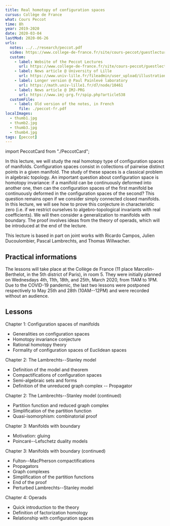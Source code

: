 ```yaml
---
title: Real homotopy of configuration spaces
cursus: Collège de France
what: Cours Peccot
time: 8h
year: 2019-2020
date: 2020-03-04
lastMod: 2020-06-26
urls:
  notes: ../../research/peccot.pdf
  video: https://www.college-de-france.fr/site/cours-peccot/guestlecturer-2019-2020__1.htm
  custom:
    - label: Website of the Peccot Lectures
      url: https://www.college-de-france.fr/site/cours-peccot/guestlecturer-2019-2020__1.htm
    - label: News article @ University of Lille
      url: https://www.univ-lille.fr/fileadmin/user_upload/illustrations/contenus/recherche/2017/ActULille_Recherche/News_52_Cours_Peccot_de_Najib_Idrissi_-_article.pdf
    - label: Longer version @ Paul Painlevé laboratory
      url: https://math.univ-lille1.fr/d7/node/10461
    - label: News article @ IMJ-PRG
      url: https://www.imj-prg.fr/spip.php?article538
  customFile:
    - label: Old version of the notes, in French
      file: ./peccot-fr.pdf
localImages:
  - thumb1.jpg
  - thumb2.jpg
  - thumb3.jpg
  - thumb4.jpg
tags: [peccot]
---
```


import PeccotCard from "./PeccotCard";

In this lecture, we will study the real homotopy type of configuration spaces of manifolds.
Configuration spaces consist in collections of pairwise distinct points in a given manifold.
The study of these spaces is a classical problem in algebraic topology.
An important question about configuration space is homotopy invariance: if a manifold can be continuously deformed into another one, then can the configuration spaces of the first manifold be continuously deformed in the configuration spaces of the second?
This question remains open if we consider simply connected closed manifolds.
In this lecture, we will see how to prove this conjecture in characteristic zero (i.e. if we restrict ourselves to algebro-topological invariants with real coefficients).
We will then consider a generalization to manifolds with boundary.
The proof involves ideas from the theory of operads, which will be introduced at the end of the lecture.

This lecture is based in part on joint works with Ricardo Campos, Julien Ducoulombier, Pascal Lambrechts, and Thomas Willwacher.

## Practical informations

The lessons will take place at the Collège de France (11 place Marcelin-Berthelot, in the 5th district of Paris), in room 5.
They were initially planned on Wednesdays 4th, 11th, 18th, and 25th, March 2020, from 11AM to 1PM.
Due to the COVID-19 pandemic, the last two lessons were postponed respectively to May 25th and 28th (10AM--12PM) and were recorded without an audience.

## Lessons

<div class="flex flex-col gap-2 sm:grid sm:grid-cols-2 md:grid-cols-4">
<PeccotCard number={1} image={props.localImages[0]} link="https://www.college-de-france.fr/site/cours-peccot/guestlecturer-2020-03-04-11h00.htm" date="March 4th 2020, 11:00--13:00">
Chapter 1: Configuration spaces of manifolds

- Generalities on configuration spaces
- Homotopy invariance conjecture
- Rational homotopy theory
- Formality of configuration spaces of Euclidean spaces

</PeccotCard>

<PeccotCard number={2} image={props.localImages[1]} link="https://www.college-de-france.fr/site/cours-peccot/guestlecturer-2020-03-11-11h00.htm" date="March 11th 2020, 11:00--13:00">
Chapter 2: The Lambrechts--Stanley model

- Definition of the model and theorem
- Compactifications of configuration spaces
- Semi-algebraic sets and forms
- Definition of the unreduced graph complex -- Propagator

</PeccotCard>

<PeccotCard number={3} image={props.localImages[2]} link="https://www.college-de-france.fr/site/cours-peccot/guestlecturer-2020-05-25-11h00.htm" date="May 25th 2020 (online)">
Chapter 2: The Lambrechts--Stanley model (continued)

- Partition function and reduced graph complex
- Simplification of the partition function
- Quasi-isomorphism: combinatorial proof

Chapter 3: Manifolds with boundary

- Motivation: gluing
- Poincaré--Lefschetz duality models

</PeccotCard>

<PeccotCard number={4} image={props.localImages[3]} link="https://www.college-de-france.fr/site/cours-peccot/guestlecturer-2020-05-28-11h00.htm" date="May 28th 2020 (online)">
Chapter 3: Manifolds with boundary (continued)

- Fulton--MacPherson compactifications
- Propagators
- Graph complexes
- Simplification of the partition functions
- End of the proof
- Perturbed Lambrechts--Stanley model

Chapter 4: Operads

- Quick introduction to the theory
- Definition of factorization homology
- Relationship with configuration spaces

</PeccotCard>
</div>
